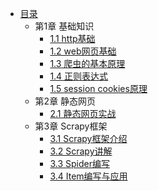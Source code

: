 * [目录](README.md)
    * 第1章 基础知识
      * [1.1 http基础](chapter01/section01.md)
      * [1.2 web网页基础](chapter01/section02.md)
      * [1.3 爬虫的基本原理](chapter01/section03.md)
      * [1.4 正则表达式](chapter01/section04.md)
      * [1.5 session cookies原理](chapter01/section05.md)
    * 第2章 静态网页
      * [2.1 静态网页实战](chapter02/section01.md) 
    * 第3章 Scrapy框架
      * [3.1 Scrapy框架介绍](chapter03/section01.md)
      * [3.2 Scrapy讲解](chapter03/section02.md)
      * [3.3 Spider编写](chapter03/section03.md)
      * [3.4 Item编写与应用](chapter03/section04.md)
